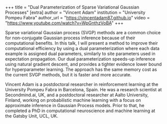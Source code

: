 +++
title = "Dual Parameterization of Sparse Variational Gaussian Processes"
[extra]
author = "Vincent Adam"
institution = "University Pompeu Fabra"
author_url = "https://vincentadam87.github.io"
video = "https://www.youtube.com/watch?v=WpGnthzVoBA"
+++

Sparse variational Gaussian process (SVGP) methods are a common choice for non-conjugate Gaussian process inference because of their computational benefits. In this talk, I will present a method to improve their computational efficiency by using a dual parameterization where each data example is assigned dual parameters, similarly to site parameters used in expectation propagation. Our dual parameterization speeds-up inference using natural gradient descent, and provides a tighter evidence lower bound for hyperparameter learning. The approach has the same memory cost as the current SVGP methods, but it is faster and more accurate. 

Vincent Adam is a postdoctoral researcher in reinforcement learning at the University Pompeu Fabra in Barcelona, Spain. 
He was a research scientist at Secondmind.ai, UK, and a postdoctoral researcher at Aalto University, Finland, working on probabilistic machine learning with a focus on approximate inference in Gaussian Process models. Prior to that, he completed a PhD in computational neuroscience and machine learning at the Gatsby Unit, UCL, UK.